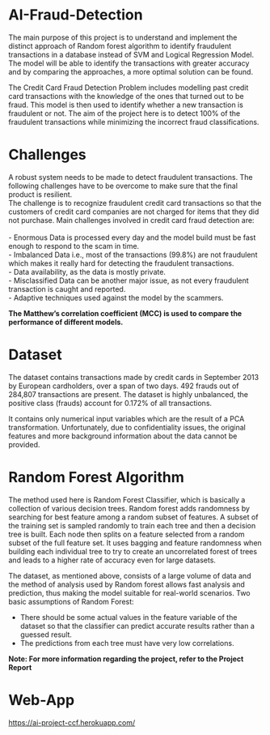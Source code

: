 # AI-Fraud-Detection

The main purpose of this project is to understand and implement the distinct approach of Random forest algorithm to identify fraudulent transactions in a database instead of SVM and Logical Regression Model. The model will be able to identify the transactions with greater accuracy and by comparing the approaches, a more optimal solution can be found. <br>

The Credit Card Fraud Detection Problem includes modelling past credit card transactions with the knowledge of the ones that turned out to be fraud. This model is then used to identify whether a new transaction is fraudulent or not. The aim of the project here is to detect 100% of the fraudulent transactions while minimizing the incorrect fraud classifications. <br>

# Challenges
A robust system needs to be made to detect fraudulent transactions. The following challenges have to be overcome to make sure that the final product is resilient.<br>
The challenge is to recognize fraudulent credit card transactions so that the customers of credit card companies are not charged for items that they did not purchase. Main challenges involved in credit card fraud detection are:<br> <br>
    - Enormous Data is processed every day and the model build must be fast enough to respond to the scam in time. <br>
    - Imbalanced Data i.e., most of the transactions (99.8%) are not fraudulent which makes it really hard for detecting the fraudulent transactions.<br>
    - Data availability, as the data is mostly private.<br>
    - Misclassified Data can be another major issue, as not every fraudulent transaction is caught and reported.<br>
    - Adaptive techniques used against the model by the scammers.<br>

<b> The Matthew’s correlation coefficient (MCC) is used to compare the performance of different models. </b>

# Dataset
The dataset contains transactions made by credit cards in September 2013 by European cardholders, over a span of two days. 492 frauds out of 284,807 transactions are present. The dataset is highly unbalanced, the positive class (frauds) account for 0.172% of all transactions.<br>
	
It contains only numerical input variables which are the result of a PCA transformation. Unfortunately, due to confidentiality issues, the original features and more background information about the data cannot be provided.<br>

# Random Forest Algorithm
The method used here is Random Forest Classifier, which is basically a collection of various decision trees. Random forest adds randomness by searching for best feature among a random subset of features. A subset of the training set is sampled randomly to train each tree and then a decision tree is built. Each node then splits on a feature selected from a random subset of the full feature set. It uses bagging and feature randomness when building each individual tree to try to create an uncorrelated forest of trees and leads to a higher rate of accuracy even for large datasets. <br>

The dataset, as mentioned above, consists of a large volume of data and the method of analysis used by Random forest allows fast analysis and prediction, thus making the model suitable for real-world scenarios. Two basic assumptions of Random Forest:<br>
- There should be some actual values in the feature variable of the dataset so that the classifier can predict accurate results rather than a guessed result.<br>
- The predictions from each tree must have very low correlations.<br>

<b>Note: For more information regarding the project, refer to the Project Report</b>

# Web-App <br>
https://ai-project-ccf.herokuapp.com/
    

